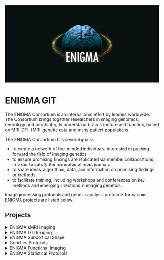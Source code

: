 ![ENIGMA BANNER](../Assets/ENIGMA_BANNER.png "ENIGMA")

# ENIGMA GIT


The ENIGMA Consortium is an international effort by leaders worldwide. The Consortium brings together researchers in imaging genomics, neurology and psychiatry, to understand brain structure and function, based on MRI, DTI, fMRI, genetic data and many patient populations.

The ENIGMA Consortium has several goals:
- to create a network of like-minded individuals, interested in pushing forward the field of imaging genetics
- to ensure promising findings are replicated via member collaborations, in order to satisfy the mandates of most journals
- to share ideas, algorithms, data, and information on promising findings or methods
- to facilitate training, including workshops and conferences on key methods and emerging directions in imaging genetics.

Image processing protocols and genetic analysis protocols for various ENIGMA projects are listed below.

## Projects

<details>
  ## <summary>ENIGMA sMRI Imaging</summary>

  - abc []
  - abc[]
  - abc[]
</details>

<details>
  <summary>ENIGMA DTI Imaging</summary>

  - abc []
  - abc[]
  - abc[] 
</details>

<details>
  <summary>ENIGMA Subcortical Shape</summary>

  - abc []
  - abc[]
  - abc[]
</details>

<details>
  <summary>Genetics Protocols</summary>

  - abc []
  - abc[]
  - abc[]
</details>

<details>
  <summary>ENIGMA Functional Imaging</summary>

  - abc []
  - abc[]
  - abc[]
</details>

<details>
  <summary>ENIGMA Statistical Protocols</summary>

  - abc []
  - abc[]
  - abc[]
</details>
